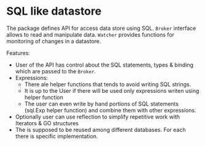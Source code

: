 # SQL like datastore

The package defines API for access data store using SQL. `Broker` interface allows to read and manipulate data.
`Watcher` provides functions for monitoring of changes in a datastore. 


Features:
-	User of the API has control about the SQL statements, types & binding which are passed to the `Broker`.  
-   Expressions:
    -  There ale helper functions that tends to avoid writing SQL strings. 
    -  It is up to the User if there will be used only expressions writen using helper function
    -  The user can even write by hand portions of SQL statements (sql.Exp helper function) 
       and combine them with other expressions. 
-	Optionally user can use reflection to simplify repetitive work with Iterators & GO structures
-   The is supposed to be reused among different databases. For each there is specific implementation.
